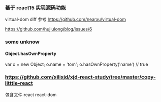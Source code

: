 
### 基于 react15 实现源码功能

virtual-dom diff 参考 https://github.com/nearxu/virtual-dom

https://github.com/hujiulong/blog/issues/6

### some unknow

#### Object.hasOwnProperty

var o = new Object;
o.name = 'tom';
o.hasOwnProperty('name') // true


### https://github.com/xilixjd/xjd-react-study/tree/master/copy-litttle-react

包含文件 react react-dom





